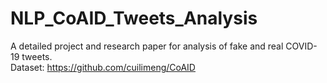 # NLP_CoAID_Tweets_Analysis
A detailed project and research paper for analysis of fake and real COVID-19 tweets.  
Dataset: https://github.com/cuilimeng/CoAID  
